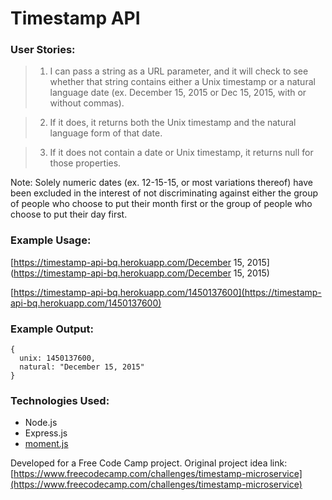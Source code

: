 # Timestamp API

### User Stories:

> 1. I can pass a string as a URL parameter, and it will check to see whether that string contains either a Unix timestamp or a natural language date (ex. December 15, 2015 or Dec 15, 2015, with or without commas).

> 2. If it does, it returns both the Unix timestamp and the natural language form of that date.

> 3. If it does not contain a date or Unix timestamp, it returns null for those properties.

Note: Solely numeric dates (ex. 12-15-15, or most variations thereof) have been excluded in the interest of not discriminating against either the group of people who choose to put their month first or the group of people who choose to put their day first.

### Example Usage:

[https://timestamp-api-bq.herokuapp.com/December 15, 2015](https://timestamp-api-bq.herokuapp.com/December 15, 2015)

[https://timestamp-api-bq.herokuapp.com/1450137600](https://timestamp-api-bq.herokuapp.com/1450137600)

### Example Output:

```
{
  unix: 1450137600,
  natural: "December 15, 2015"
}
```

### Technologies Used:

* Node.js
* Express.js
* [moment.js](http://momentjs.com/)

Developed for a Free Code Camp project. Original project idea link: [https://www.freecodecamp.com/challenges/timestamp-microservice](https://www.freecodecamp.com/challenges/timestamp-microservice)
